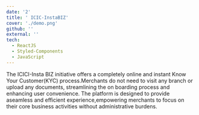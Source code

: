 ```yaml
---
date: '2'
title: ' ICIC-InstaBIZ'
cover: './demo.png'
github: ''
external: ''
tech:
  - ReactJS
  - Styled-Components
  - JavaScript
---
```


The ICICI-Insta BIZ initiative offers a completely online and instant Know Your Customer(KYC) process.Merchants do not need to visit any branch or upload any documents, streamlining the on boarding process and enhancing user convenience. The platform is designed to provide aseamless and efficient experience,empowering merchants to focus on their core business activities without administrative burdens.